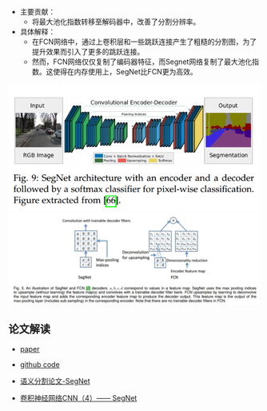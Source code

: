 * 主要贡献：
    * 将最大池化指数转移至解码器中，改善了分割分辨率。
* 具体解释：
    * 在FCN网络中，通过上卷积层和一些跳跃连接产生了粗糙的分割图，为了提升效果而引入了更多的跳跃连接。
    * 然而，FCN网络仅仅复制了编码器特征，而Segnet网络复制了最大池化指数。这使得在内存使用上，SegNet比FCN更为高效。
        
![](readme/SegNet.png)
![](readme/SegNet_02.jpg)

## 论文解读

* [paper](paper/2016-ICCV-SegNet%20A%20Deep%20Convolutional%20Encoder-Decoder%20Architecture%20for%20Image.pdf)
* [github code](https://github.com/jiye-ML/Semantic_Segmentation_SegNet.git)

* [语义分割论文-SegNet](http://hellodfan.com/2017/11/10/%E8%AF%AD%E4%B9%89%E5%88%86%E5%89%B2%E8%AE%BA%E6%96%87-SegNet/)
* [卷积神经网络CNN（4）—— SegNet](https://blog.csdn.net/Fate_fjh/article/details/53467948)